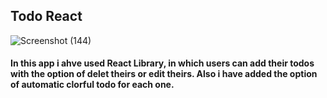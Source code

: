 
## Todo React ##

![Screenshot (144)](https://github.com/anabbaa/todoReact/assets/75792585/4dc7513d-dfba-491d-b462-e32c940e3fa1)



#### In this app i ahve used React Library, in which users can add their todos with the option of delet theirs or edit theirs. Also i have added the option  of automatic clorful  todo for each one. ##
